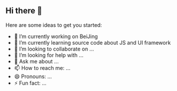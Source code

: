 ## Hi there 👋

Here are some ideas to get you started:

- 🔭 I’m currently working on BeiJing
- 🌱 I’m currently learning source code about JS and UI framework
- 👯 I’m looking to collaborate on ...
- 🤔 I’m looking for help with ...
- 💬 Ask me about ...
- 📫 How to reach me: ...
- 😄 Pronouns: ...
- ⚡ Fun fact: ...
